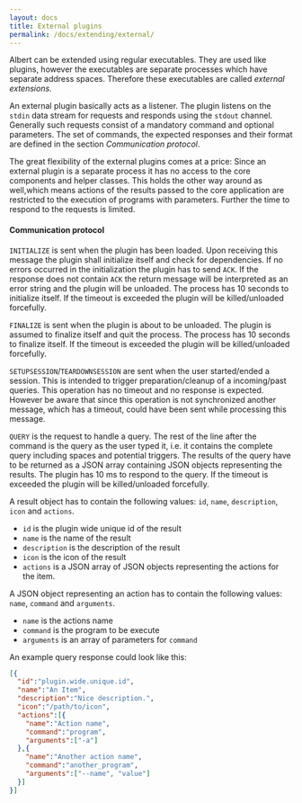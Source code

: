 ```yaml
---
layout: docs
title: External plugins
permalink: /docs/extending/external/
---
```


Albert can be extended using regular executables. They are used like plugins, however the executables are separate processes which have separate address spaces. Therefore these executables are called *external extensions*.

An external plugin basically acts as a listener. The plugin listens on the `stdin` data stream for requests and responds using the `stdout` channel. Generally such requests consist of a mandatory command and optional parameters. The set of commands, the expected responses and their format are defined in the section *Communication protocol*.

The great flexibility of the external plugins comes at a price: Since an external plugin is a separate process it has no access to the core components and helper classes. This holds the other way around as well,which means actions of the results passed to the core application are restricted to the execution of programs with parameters. Further the time to respond to the requests is limited.

#### Communication protocol

`INITIALIZE` is sent when the plugin has been loaded. Upon receiving this message the plugin shall initialize itself and check for dependencies. If no errors occurred in the initialization the plugin has to send `ACK`. If the response does not contain `ACK` the return message will be interpreted as an error string and the plugin will be unloaded. The process has 10 seconds to initialize itself. If the timeout is exceeded the plugin will be killed/unloaded forcefully.

`FINALIZE` is sent when the plugin is about to be unloaded. The plugin is assumed to finalize itself and quit the process. The process has 10 seconds to finalize itself. If the timeout is exceeded the plugin will be killed/unloaded forcefully.

`SETUPSESSION`/`TEARDOWNSESSION` are sent when the user started/ended a session. This is intended to trigger preparation/cleanup of a incoming/past queries. This operation has no timeout and no response is expected. However be aware that since this operation is not synchronized another message, which has a timeout, could have been sent while processing this message.

`QUERY` is the request to handle a query. The rest of the line after the command is the query as the user typed it, i.e. it contains the complete query including spaces and potential triggers. The results of the query have to be returned as a JSON array containing JSON objects representing the results. The plugin has 10 ms to respond to the query. If the timeout is exceeded the plugin will be killed/unloaded forcefully.

A result object has to contain the following values: `id`, `name`, `description`, `icon` and `actions`.

  - `id` is the plugin wide unique id of the result
  - `name` is the name of the result
  - `description` is the description of the result
  - `icon` is the icon of the result
  - `actions` is a JSON array of JSON objects representing the actions for the item.

A JSON object representing an action has to contain the following values: `name`, `command` and `arguments`.

- `name` is the actions name
- `command` is the program to be execute
- `arguments` is an array of parameters for `command`

An example query response could look like this:


```json
[{
  "id":"plugin.wide.unique.id",
  "name":"An Item",
  "description":"Nice description.",
  "icon":"/path/to/icon",
  "actions":[{
    "name":"Action name",
    "command":"program",
    "arguments":["-a"]
  },{
    "name":"Another action name",
    "command":"another_program",
    "arguments":["--name", "value"]
  }]
}]
```
